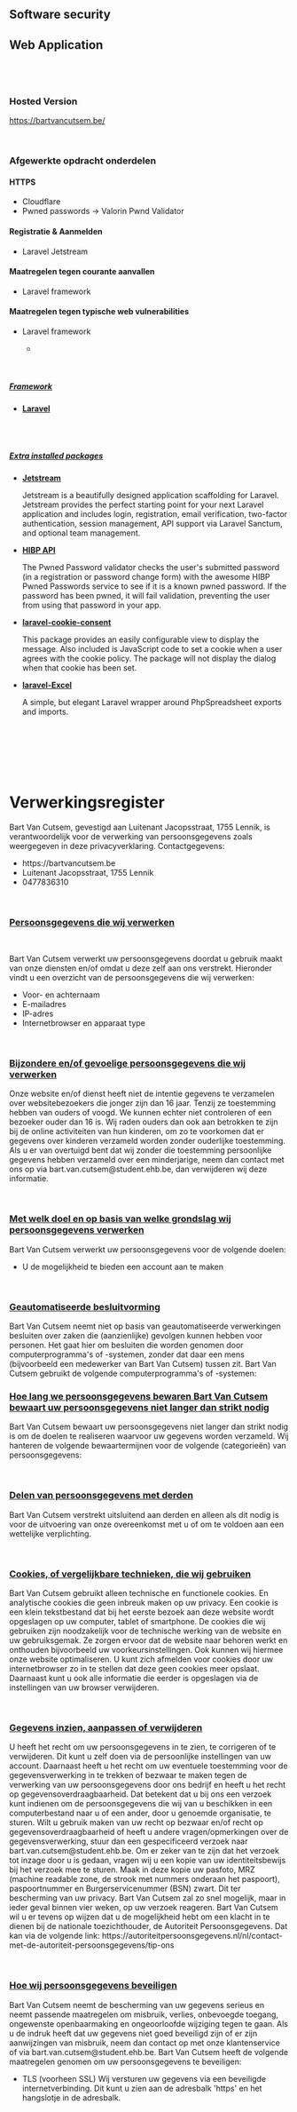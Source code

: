 <h2>Software security</h2>
<h2>Web Application</h2>
<h1></h1>

<br>
<h3>Hosted Version</h3>
<p>
    <a href="https://bartvancutsem.be/">https://bartvancutsem.be/</a>
</p>


<br>
<h3>Afgewerkte opdracht onderdelen</h3>

<h4>HTTPS</h4>
<ul>
    <li>
        Cloudflare
    </li>
    <li>
        Pwned passwords -> Valorin Pwnd Validator
    </li>
</ul>
<h4>Registratie & Aanmelden</h4>
<ul>
    <li>
        Laravel Jetstream
    </li>

</ul>
<h4>Maatregelen tegen courante aanvallen</h4>
<ul>
    <li>
        Laravel framework
    </li>
</ul>
<h4>Maatregelen tegen typische web vulnerabilities</h4>
<ul>
    <li>
        Laravel framework
    </li>
    <ul>
        <li></li>
    </ul>
</ul>


<br>

<u><h5>Framework</h5></u>
<ul>
    <li>
        <p><b><a href="https://laravel.com/">Laravel </a></b></p>
    </li>
</ul>
<br><br>
<u><h5>Extra installed packages</h5></u>
<ul>
    <li>
        <p>
            <b>
                <a href="https://jetstream.laravel.com/1.x/introduction.html">Jetstream</a>
            </b>
        </p>
    </li>
    <p>
        Jetstream is a beautifully designed application scaffolding for Laravel. Jetstream provides the perfect starting point for your next Laravel application and includes login, registration, email verification, two-factor authentication, session management,
        API support via Laravel Sanctum, and optional team management.
    </p>
    <li>
        <p>
            <b>
            <a href="https://github.com/valorin/pwned-validator">HIBP API</a>
            </b>
        </p>
    </li>
    <p>
        The Pwned Password validator checks the user's submitted password (in a registration or password change form) with the awesome HIBP Pwned Passwords service to see if it is a known pwned password. If the password has been pwned, it will fail validation,
        preventing the user from using that password in your app.
    </p>
    <li>
        <p>
            <b>
            <a href="https://github.com/spatie/laravel-cookie-consent">laravel-cookie-consent</a>
            </b>
        </p>
    </li>
    <p>
        This package provides an easily configurable view to display the message. Also included is JavaScript code to set a cookie when a user agrees with the cookie policy. The package will not display the dialog when that cookie has been set.
    </p>
    <li>
        <p>
            <b>
            <a href="https://github.com/Maatwebsite/Laravel-Excel">laravel-Excel</a>
            </b>
        </p>
    </li>
    <p>
        A simple, but elegant Laravel wrapper around PhpSpreadsheet exports and imports.
    </p>
</ul>


<br>
<br>
<br>
<br>
<br>

<h1></h1>
<h1>Verwerkingsregister</h1>

<p>Bart Van Cutsem, gevestigd aan Luitenant Jacopsstraat, 1755 Lennik, is verantwoordelijk voor de verwerking van persoonsgegevens zoals weergegeven in deze privacyverklaring. Contactgegevens:
    <ul>
        <li>https://bartvancutsem.be </li>
        <li>Luitenant Jacopsstraat, 1755 Lennik</li>
        <li>0477836310</li>
    </ul>
</p>
<br>
<h3> <u> Persoonsgegevens die wij verwerken</u></h3>
<br>
<p> Bart Van Cutsem verwerkt uw persoonsgegevens doordat u gebruik maakt van onze diensten en/of omdat u deze zelf aan ons verstrekt. Hieronder vindt u een overzicht van de persoonsgegevens die wij verwerken:
    <ul>
        <li>Voor- en achternaam</li>
        <li>E-mailadres</li>
        <li>IP-adres </li>
        <li>Internetbrowser en apparaat type</li>
    </ul>
</p>
<br>
<h3><u>Bijzondere en/of gevoelige persoonsgegevens die wij verwerken</u></h3>
<p> Onze website en/of dienst heeft niet de intentie gegevens te verzamelen over websitebezoekers die jonger zijn dan 16 jaar. Tenzij ze toestemming hebben van ouders of voogd. We kunnen echter niet controleren of een bezoeker ouder dan 16 is. Wij raden ouders
    dan ook aan betrokken te zijn bij de online activiteiten van hun kinderen, om zo te voorkomen dat er gegevens over kinderen verzameld worden zonder ouderlijke toestemming. Als u er van overtuigd bent dat wij zonder die toestemming persoonlijke gegevens
    hebben verzameld over een minderjarige, neem dan contact met ons op via bart.van.cutsem@student.ehb.be, dan verwijderen wij deze informatie.
</p>
<br>
<h3><u>Met welk doel en op basis van welke grondslag wij persoonsgegevens verwerken</u></h3>
<p>Bart Van Cutsem verwerkt uw persoonsgegevens voor de volgende doelen:
    <ul>
        <li> U de mogelijkheid te bieden een account aan te maken </li>
    </ul>
</p>

<br>

<h3> <u> Geautomatiseerde besluitvorming </u></h3>
<p> Bart Van Cutsem neemt niet op basis van geautomatiseerde verwerkingen besluiten over zaken die (aanzienlijke) gevolgen kunnen hebben voor personen. Het gaat hier om besluiten die worden genomen door computerprogramma's of -systemen, zonder dat daar een
    mens (bijvoorbeeld een medewerker van Bart Van Cutsem) tussen zit. Bart Van Cutsem gebruikt de volgende computerprogramma's of -systemen:
</p>

<h3><u>Hoe lang we persoonsgegevens bewaren Bart Van Cutsem bewaart uw persoonsgegevens niet langer dan strikt nodig</u></h3>
<p>
    Bart Van Cutsem bewaart uw persoonsgegevens niet langer dan strikt nodig is om de doelen te realiseren waarvoor uw gegevens worden verzameld. Wij hanteren de volgende bewaartermijnen voor de volgende (categorieën) van persoonsgegevens:
</p>

<br>

<h3> <u>  Delen van persoonsgegevens met derden</u></h3>

<p>Bart Van Cutsem verstrekt uitsluitend aan derden en alleen als dit nodig is voor de uitvoering van onze overeenkomst met u of om te voldoen aan een wettelijke verplichting.</p>

<br>

<h3> <u> Cookies, of vergelijkbare technieken, die wij gebruiken</u></h3>
<p>
    Bart Van Cutsem gebruikt alleen technische en functionele cookies. En analytische cookies die geen inbreuk maken op uw privacy. Een cookie is een klein tekstbestand dat bij het eerste bezoek aan deze website wordt opgeslagen op uw computer, tablet of
    smartphone. De cookies die wij gebruiken zijn noodzakelijk voor de technische werking van de website en uw gebruiksgemak. Ze zorgen ervoor dat de website naar behoren werkt en onthouden bijvoorbeeld uw voorkeursinstellingen. Ook kunnen wij hiermee
    onze website optimaliseren. U kunt zich afmelden voor cookies door uw internetbrowser zo in te stellen dat deze geen cookies meer opslaat. Daarnaast kunt u ook alle informatie die eerder is opgeslagen via de instellingen van uw browser verwijderen.
</p>

<br>

<h3> <u> Gegevens inzien, aanpassen of verwijderen </u> </h3>
<p>
    U heeft het recht om uw persoonsgegevens in te zien, te corrigeren of te verwijderen. Dit kunt u zelf doen via de persoonlijke instellingen van uw account. Daarnaast heeft u het recht om uw eventuele toestemming voor de gegevensverwerking in te trekken
    of bezwaar te maken tegen de verwerking van uw persoonsgegevens door ons bedrijf en heeft u het recht op gegevensoverdraagbaarheid. Dat betekent dat u bij ons een verzoek kunt indienen om de persoonsgegevens die wij van u beschikken in een computerbestand
    naar u of een ander, door u genoemde organisatie, te sturen. Wilt u gebruik maken van uw recht op bezwaar en/of recht op gegevensoverdraagbaarheid of heeft u andere vragen/opmerkingen over de gegevensverwerking, stuur dan een gespecificeerd verzoek
    naar bart.van.cutsem@student.ehb.be. Om er zeker van te zijn dat het verzoek tot inzage door u is gedaan, vragen wij u een kopie van uw identiteitsbewijs bij het verzoek mee te sturen. Maak in deze kopie uw pasfoto, MRZ (machine readable zone, de
    strook met nummers onderaan het paspoort), paspoortnummer en Burgerservicenummer (BSN) zwart. Dit ter bescherming van uw privacy. Bart Van Cutsem zal zo snel mogelijk, maar in ieder geval binnen vier weken, op uw verzoek reageren. Bart Van Cutsem
    wil u er tevens op wijzen dat u de mogelijkheid hebt om een klacht in te dienen bij de nationale toezichthouder, de Autoriteit Persoonsgegevens. Dat kan via de volgende link: https://autoriteitpersoonsgegevens.nl/nl/contact-met-de-autoriteit-persoonsgegevens/tip-ons
</p>

<br>

<h3> <u> Hoe wij persoonsgegevens beveiligen</u></h3>

<p>Bart Van Cutsem neemt de bescherming van uw gegevens serieus en neemt passende maatregelen om misbruik, verlies, onbevoegde toegang, ongewenste openbaarmaking en ongeoorloofde wijziging tegen te gaan. Als u de indruk heeft dat uw gegevens niet goed beveiligd
    zijn of er zijn aanwijzingen van misbruik, neem dan contact op met onze klantenservice of via bart.van.cutsem@student.ehb.be. Bart Van Cutsem heeft de volgende maatregelen genomen om uw persoonsgegevens te beveiligen:
    <ul>
        <li>
            TLS (voorheen SSL) Wij versturen uw gegevens via een beveiligde internetverbinding. Dit kunt u zien aan de adresbalk 'https' en het hangslotje in de adresbalk.
        </li>
    </ul>
</p>
